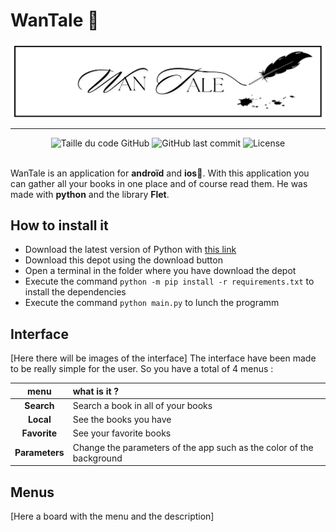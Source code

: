 # WanTale 📖
<div align="center"><img alt="banniere" align="center"  height="50%" width="100%" src="photos/WanTale.png"></div>

___

<div align=center>
  <img alt="Taille du code GitHub" src="https://img.shields.io/github/languages/code-size/Wanous/WanTale?label=taille%20du%20code">
  <img alt="GitHub last commit" src="https://img.shields.io/github/last-commit/Wanous/WanTale?logo=github&style=plastic">
  <img alt="License" src="https://img.shields.io/github/license/Wanous/WanTale?style=plastic">
</div>
<br>


WanTale is an application for **androïd** and **ios**📱. With this application you can gather all your books in one place and of course read them.
He was made with **python** and the library **Flet**.
## How to install it
- Download the latest version of Python with [this link](https://www.python.org/downloads/)
- Download this depot using the download button
- Open a terminal in the folder where you have download the depot
- Execute the command `python -m pip install -r requirements.txt` to install the dependencies
- Execute the command  `python main.py` to lunch the programm

## Interface

[Here there will be images of the interface]
The interface have been made to be really simple for the user. So you have a total of 4 menus :

| menu | what is it ? | 
|:-------------:|:--------------|
| **Search** | Search a book in all of your books |
| **Local** | See the books you have| 
| **Favorite**| See your favorite books | 
| **Parameters**| Change the parameters of the app such as the color of the background | 


## Menus 
[Here a board with the menu and the description]
